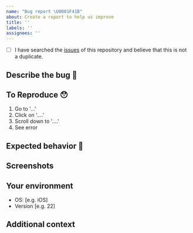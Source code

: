 ```yaml
---
name: "Bug report \U0001F41B"
about: Create a report to help us improve
title: ''
labels: ''
assignees: ''
---
```

<!-- Provide a general summary of the feature in the Title above -->

<!--
  Thank you very much for contributing to the Andromeda team by creating an issue! ❤️
  To avoid duplicate issues we ask you to check off the following list.
-->

<!-- Checked checkbox should look like this: [x] -->

- [ ] I have searched the [issues](https://github.com/Marketing-Automation-Systems/jellyfish/issues/) of this repository and believe that this is not a duplicate.

## Describe the bug 🐛

<!-- Provide a description of what the bug is -->

## To Reproduce 😯
<!-- Steps to reproduce the behavior: -->

1. Go to '...'
2. Click on '....'
3. Scroll down to '....'
4. See error

## Expected behavior 🤔
<!-- A clear and concise description of what you expected to happen. -->

## Screenshots
<!-- If applicable, add screenshots to help explain your problem. -->

## Your environment

- OS: [e.g. iOS]
- Version [e.g. 22]

## Additional context
<!-- Add any other context about the problem here. -->
